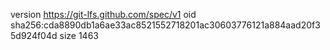 version https://git-lfs.github.com/spec/v1
oid sha256:cda8890db1a6ae33ac8521552718201ac30603776121a884aad20f35d924f04d
size 1463
